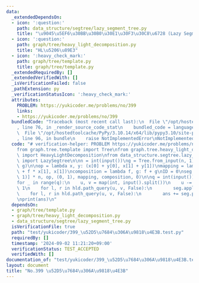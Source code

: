 ```yaml
---
data:
  _extendedDependsOn:
  - icon: ':question:'
    path: data_structure/segtree/lazy_segment_tree.py
    title: "\u9045\u5EF6\u30BB\u30B0\u30E1\u30F3\u30C8\u6728 (Lazy Segment Tree)"
  - icon: ':question:'
    path: graph/tree/heavy_light_decomposition.py
    title: "HL\u5206\u89E3"
  - icon: ':heavy_check_mark:'
    path: graph/tree/template.py
    title: graph/tree/template.py
  _extendedRequiredBy: []
  _extendedVerifiedWith: []
  _isVerificationFailed: false
  _pathExtension: py
  _verificationStatusIcon: ':heavy_check_mark:'
  attributes:
    PROBLEM: https://yukicoder.me/problems/no/399
    links:
    - https://yukicoder.me/problems/no/399
  bundledCode: "Traceback (most recent call last):\n  File \"/opt/hostedtoolcache/PyPy/3.10.14/x64/lib/pypy3.10/site-packages/onlinejudge_verify/documentation/build.py\"\
    , line 76, in _render_source_code_stat\n    bundled_code = language.bundle(\n\
    \  File \"/opt/hostedtoolcache/PyPy/3.10.14/x64/lib/pypy3.10/site-packages/onlinejudge_verify/languages/python.py\"\
    , line 96, in bundle\n    raise NotImplementedError\nNotImplementedError\n"
  code: "# verification-helper: PROBLEM https://yukicoder.me/problems/no/399\n\n\n\
    from graph.tree.template import Tree\nfrom graph.tree.heavy_light_decomposition\
    \ import HeavyLightDecomposition\nfrom data_structure.segtree.lazy_segment_tree\
    \ import LazySegtree\n\nn = int(input())\ng = Tree.from_input(n, 1)\nhld = HeavyLightDecomposition(n,\
    \ g)\n\nop = lambda x, y: (x[0] + y[0], x[1] + y[1])\nmapping = lambda f, x: (x[0]\
    \ + f * x[1], x[1])\ncomposition = lambda f, g: f + g\nID = 0\nseg = LazySegtree([(0,\
    \ 1)] * n, op, (0, 1), mapping, composition, 0)\n\nq = int(input())\nans = 0\n\
    for _ in range(q):\n    u, v = map(int, input().split())\n    u -= 1\n    v -=\
    \ 1\n    for l, r in hld.path_query(u, v, False):\n        seg.apply(l, r, 1)\n\
    \    for l, r in hld.path_query(u, v, False):\n        ans += seg.prod(l, r)[0]\n\
    \nprint(ans)\n"
  dependsOn:
  - graph/tree/template.py
  - graph/tree/heavy_light_decomposition.py
  - data_structure/segtree/lazy_segment_tree.py
  isVerificationFile: true
  path: "test/yukicoder/399_\u52D5\u7684\u306A\u9818\u4E3B.test.py"
  requiredBy: []
  timestamp: '2024-09-02 11:21:20+09:00'
  verificationStatus: TEST_ACCEPTED
  verifiedWith: []
documentation_of: "test/yukicoder/399_\u52D5\u7684\u306A\u9818\u4E3B.test.py"
layout: document
title: "No.399 \u52D5\u7684\u306A\u9818\u4E3B"
---
```

